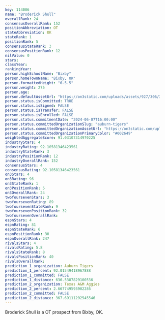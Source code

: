 ```yaml
---
key: 114006
name: "Broderick Shull"
overallRank: 24
consensusOverallRank: 152
positionAbbreviation: OT
stateAbbreviation: OK
stateRank: 1
positionRank: 5
consensusStateRank: 3
consensusPositionRank: 12
nilValue: 0
stars: 
classYear: 
rankingYear: 
person.highSchoolName: "Bixby"
person.homeTownName: "Bixby, OK"
person.formattedHeight: "6-5.5"
person.weight: 275
person.age: 
person.defaultAssetUrl: "https://on3static.com/uploads/assets/927/306/306927.jpg"
person.status.isCommitted: TRUE
person.status.isSigned: FALSE
person.status.isTransfer: FALSE
person.status.isEnrolled: FALSE
person.status.commitmentDate: "2024-06-07T16:00:00"
person.status.committedOrganizationSlug: "auburn-tigers"
person.status.committedOrganizationAssetUrl: "https://on3static.com/uploads/assets/732/149/149732.svg"
person.status.committedOrganizationPrimaryColor: "#002649"
weightedAggregateScore: 91.03107314970225
industryStars: 4
industryRating: 92.10581346423561
industryStateRank: 3
industryPositionRank: 12
industryOverallRank: 152
consensusStars: 4
consensusRating: 92.10581346423561
on3Stars: 4
on3Rating: 96
on3StateRank: 1
on3PositionRank: 5
on3OverallRank: 24
twofoursevenStars: 3
twofoursevenRating: 89
twofoursevenStateRank: 9
twofoursevenPositionRank: 32
twofoursevenOverallRank: 
espnStars: 4
espnRating: 81
espnStateRank: 6
espnPositionRank: 30
espnOverallRank: 247
rivalsStars: 4
rivalsRating: 5.8
rivalsStateRank: 8
rivalsPositionRank: 40
rivalsOverallRank: 
prediction_1_organization: Auburn Tigers
prediction_1_percent: 92.01549418967888
prediction_1_committed: FALSE
prediction_1_distance: 636.5387829100536
prediction_2_organization: Texas A&M Aggies
prediction_2_percent: 2.667749593902286
prediction_2_committed: FALSE
prediction_2_distance: 367.69111292545546
---
```

Broderick Shull is a OT prospect from Bixby, OK.